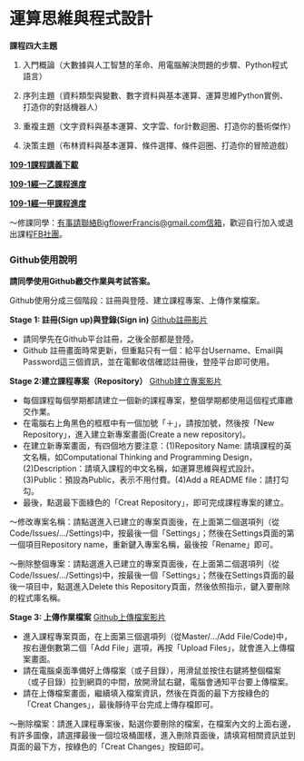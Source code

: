 # 運算思維與程式設計

**課程四大主題**

1. 入門概論（大數據與人工智慧的革命、用電腦解決問題的步驟、Python程式語言）

2. 序列主題（資料類型與變數、數字資料與基本運算、運算思維Python實例、打造你的對話機器人）

3. 重複主題（文字資料與基本運算、文字雲、for計數迴圈、打造你的藝術傑作）

4. 決策主題（布林資料與基本運算、條件選擇、條件迴圈、打造你的冒險遊戲）


[**109-1課程講義下載**](https://is.gd/jB0BQE)


[**109-1經一乙課程進度**](https://colab.research.google.com/drive/1ewomNVo0EZTNk6a8dwJQg_AHruXEICh0)

[**109-1經一甲課程進度**](https://colab.research.google.com/drive/12o0lvg5VuX6us_d0ofeU7xGlq7t0srE5)

～修課同學：有事請聯絡BigflowerFrancis@gmail.com信箱，歡迎自行加入或退出課程[FB社團](https://www.facebook.com/groups/314342339656097/)。


### Github使用說明

**請同學使用Github繳交作業與考試答案。**

Github使用分成三個階段：註冊與登陸、建立課程專案、上傳作業檔案。

**Stage 1: 註冊(Sign up)與登錄(Sign in)** [Github註冊影片](https://youtu.be/OaoTEVwooUA)

- 請同學先在Github平台註冊，之後全部都是登陸。
- Github 註冊畫面時常更新，但重點只有一個：給平台Username、Email與Password這三個資訊，並在電郵收信確認註冊後，登陸平台即可使用。

**Stage 2:建立課程專案（Repository）** [Github建立專案影片](https://youtu.be/udViinYUtr0)

- 每個課程每個學期都請建立一個新的課程專案，整個學期都使用這個程式庫繳交作業。
- 在電腦右上角黑色的框框中有一個加號「＋」，請按加號，然後按「New Repository」，進入建立新專案畫面(Create a new repository)。
- 在建立新專案畫面，有四個地方要注意：(1)Repository Name: 請填課程的英文名稱，如Computational Thinking and Programming Design，(2)Description：請填入課程的中文名稱，如運算思維與程式設計。(3)Public：預設為Public，表示不用付費。(4)Add a README file：請打勾勾。
- 最後，點選最下面綠色的「Creat Repository」，即可完成課程專案的建立。

～修改專案名稱：請點選進入已建立的專案頁面後，在上面第二個選項列（從Code/Issues/.../Settings)中，按最後一個「Settings」；然後在Settings頁面的第一個項目Repository name，重新鍵入專案名稱，最後按「Rename」即可。

～刪除整個專案：請點選進入已建立的專案頁面後，在上面第二個選項列（從Code/Issues/.../Settings)中，按最後一個「Settings」；然後在Settings頁面的最後一項目中，點選進入Delete this Repository頁面，然後依照指示，鍵入要刪除的程式庫名稱。

**Stage 3: 上傳作業檔案** [Github上傳檔案影片](https://youtu.be/dWnWuUU6MSE)

- 進入課程專案頁面，在上面第三個選項列（從Master/.../Add File/Code)中，按右邊倒數第二個「Add File」選項，再按「Upload Files」，就會進入上傳檔案畫面。
- 請在電腦桌面準備好上傳檔案（或子目錄），用滑鼠並按住右鍵將整個檔案（或子目錄）拉到網頁的中間，放開滑鼠右鍵，電腦會通知平台要上傳檔案。
- 請在上傳檔案畫面，繼續填入檔案資訊，然後在頁面的最下方按綠色的「Creat Changes」，最後靜待平台完成上傳存檔即可。

～刪除檔案：請進入課程專案後，點選你要刪除的檔案，在檔案內文的上面右邊，有許多圖像，請選擇最後一個垃圾桶圖樣，進入刪除頁面後，請填寫相關資訊並到頁面的最下方，按綠色的「Creat Changes」按鈕即可。

